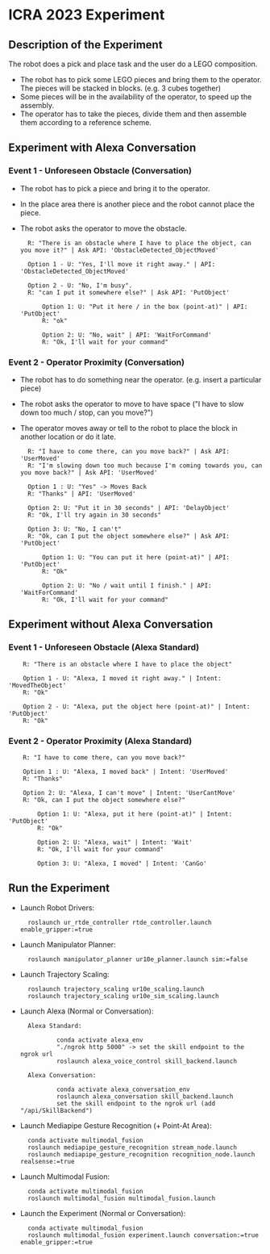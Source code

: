 # ICRA 2023 Experiment

## Description of the Experiment

The robot does a pick and place task and the user do a LEGO composition.

- The robot has to pick some LEGO pieces and bring them to the operator. The pieces will be stacked in blocks. (e.g. 3 cubes together)
- Some pieces will be in the availability of the operator, to speed up the assembly.
- The operator has to take the pieces, divide them and then assemble them according to a reference scheme.

## Experiment with Alexa Conversation

### Event 1 - Unforeseen Obstacle (Conversation)

- The robot has to pick a piece and bring it to the operator.
- In the place area there is another piece and the robot cannot place the piece.
- The robot asks the operator to move the obstacle.

        R: "There is an obstacle where I have to place the object, can you move it?" | Ask API: 'ObstacleDetected_ObjectMoved'

        Option 1 - U: "Yes, I'll move it right away." | API: 'ObstacleDetected_ObjectMoved'

        Option 2 - U: "No, I'm busy".
        R: "can I put it somewhere else?" | Ask API: 'PutObject'

            Option 1: U: "Put it here / in the box (point-at)" | API: 'PutObject'
            R: "ok"

            Option 2: U: "No, wait" | API: 'WaitForCommand'
            R: "Ok, I'll wait for your command"

### Event 2 - Operator Proximity (Conversation)

- The robot has to do something near the operator. (e.g. insert a particular piece)
- The robot asks the operator to move to have space ("I have to slow down too much / stop, can you move?")
- The operator moves away or tell to the robot to place the block in another location or do it late.

        R: "I have to come there, can you move back?" | Ask API: 'UserMoved'
        R: "I'm slowing down too much because I'm coming towards you, can you move back?" | Ask API: 'UserMoved'

        Option 1 : U: "Yes" -> Moves Back
        R: "Thanks" | API: 'UserMoved'

        Option 2: U: "Put it in 30 seconds" | API: 'DelayObject'
        R: "Ok, I'll try again in 30 seconds"

        Option 3: U: "No, I can't"
        R: "Ok, can I put the object somewhere else?" | Ask API: 'PutObject'

            Option 1: U: "You can put it here (point-at)" | API: 'PutObject'
            R: "Ok"

            Option 2: U: "No / wait until I finish." | API: 'WaitForCommand'
            R: "Ok, I'll wait for your command"

## Experiment without Alexa Conversation

### Event 1 - Unforeseen Obstacle (Alexa Standard)

        R: "There is an obstacle where I have to place the object"

        Option 1 - U: "Alexa, I moved it right away." | Intent: 'MovedTheObject'
        R: "Ok"

        Option 2 - U: "Alexa, put the object here (point-at)" | Intent: 'PutObject'
        R: "Ok"

### Event 2 - Operator Proximity (Alexa Standard)

        R: "I have to come there, can you move back?"

        Option 1 : U: "Alexa, I moved back" | Intent: 'UserMoved'
        R: "Thanks"

        Option 2: U: "Alexa, I can't move" | Intent: 'UserCantMove'
        R: "Ok, can I put the object somewhere else?"

            Option 1: U: "Alexa, put it here (point-at)" | Intent: 'PutObject'
            R: "Ok"

            Option 2: U: "Alexa, wait" | Intent: 'Wait'
            R: "Ok, I'll wait for your command"

            Option 3: U: "Alexa, I moved" | Intent: 'CanGo'

## Run the Experiment

- Launch Robot Drivers:

        roslaunch ur_rtde_controller rtde_controller.launch enable_gripper:=true

- Launch Manipulator Planner:

        roslaunch manipulator_planner ur10e_planner.launch sim:=false

- Launch Trajectory Scaling:

        roslaunch trajectory_scaling ur10e_scaling.launch
        roslaunch trajectory_scaling ur10e_sim_scaling.launch

- Launch Alexa (Normal or Conversation):

        Alexa Standard:

                conda activate alexa_env
                "./ngrok http 5000" -> set the skill endpoint to the ngrok url
                roslaunch alexa_voice_control skill_backend.launch

        Alexa Conversation:

                conda activate alexa_conversation_env
                roslaunch alexa_conversation skill_backend.launch
                set the skill endpoint to the ngrok url (add "/api/SkillBackend")

- Launch Mediapipe Gesture Recognition (+ Point-At Area):

        conda activate multimodal_fusion
        roslaunch mediapipe_gesture_recognition stream_node.launch
        roslaunch mediapipe_gesture_recognition recognition_node.launch realsense:=true

- Launch Multimodal Fusion:

        conda activate multimodal_fusion
        roslaunch multimodal_fusion multimodal_fusion.launch

- Launch the Experiment (Normal or Conversation):

        conda activate multimodal_fusion
        roslaunch multimodal_fusion experiment.launch conversation:=true enable_gripper:=true
